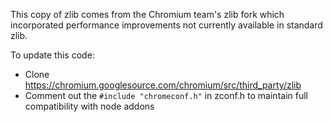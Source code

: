 This copy of zlib comes from the Chromium team's zlib fork which incorporated performance improvements not currently available in standard zlib.

To update this code:

* Clone https://chromium.googlesource.com/chromium/src/third_party/zlib
* Comment out the `#include "chromeconf.h"` in zconf.h to maintain full compatibility with node addons
